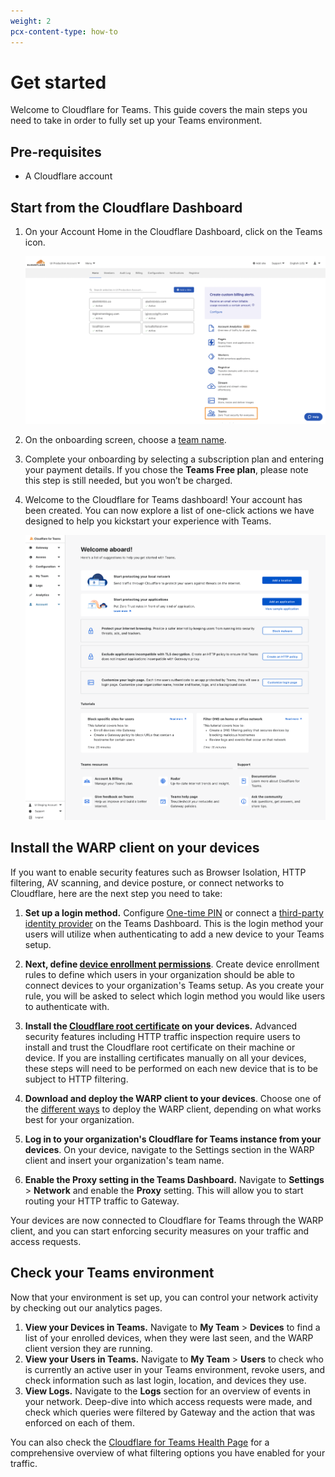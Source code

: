 ```yaml
---
weight: 2
pcx-content-type: how-to
---
```


# Get started

Welcome to Cloudflare for Teams. This guide covers the main steps you need to take in order to fully set up your Teams environment.

## Pre-requisites

- A Cloudflare account

## Start from the Cloudflare Dashboard

1. On your Account Home in the Cloudflare Dashboard, click on the Teams icon.

   ![Cloudflare Dashboard Account Home](../static/documentation/quickstart/cloudflare-dashboard.png)

2. On the onboarding screen, choose a [team name](/glossary#team-name).

3. Complete your onboarding by selecting a subscription plan and entering your payment details. If you chose the **Teams Free plan**, please note this step is still needed, but you won’t be charged.

4. Welcome to the Cloudflare for Teams dashboard! Your account has been created. You can now explore a list of one-click actions we have designed to help you kickstart your experience with Teams.

   ![Cloudflare for Teams Dashboard Home](../static/documentation/quickstart/quickstart.png)

## Install the WARP client on your devices

If you want to enable security features such as Browser Isolation, HTTP filtering, AV scanning, and device posture, or connect networks to Cloudflare, here are the next step you need to take:

1. **Set up a login method.** Configure [One-time PIN](/identity/one-time-pin) or connect a [third-party identity provider](/identity/idp-integration) on the Teams Dashboard. This is the login method your users will utilize when authenticating to add a new device to your Teams setup.

1. **Next, define [device enrollment permissions](/connections/connect-devices/warp/warp-settings#device-enrollment-permissions)**. Create device enrollment rules to define which users in your organization should be able to connect devices to your organization's Teams setup. As you create your rule, you will be asked to select which login method you would like users to authenticate with.

1. **Install the [Cloudflare root certificate](/connections/connect-devices/warp/install-cloudflare-cert) on your devices.** Advanced security features including HTTP traffic inspection require users to install and trust the Cloudflare root certificate on their machine or device. If you are installing certificates manually on all your devices, these steps will need to be performed on each new device that is to be subject to HTTP filtering.

1. **Download and deploy the WARP client to your devices**. Choose one of the [different ways](/connections/connect-devices/warp/deployment) to deploy the WARP client, depending on what works best for your organization.

1. **Log in to your organization's Cloudflare for Teams instance from your devices**. On your device, navigate to the Settings section in the WARP client and insert your organization's team name.

1. **Enable the Proxy setting in the Teams Dashboard.** Navigate to **Settings** > **Network** and enable the **Proxy** setting. This will allow you to start routing your HTTP traffic to Gateway.

Your devices are now connected to Cloudflare for Teams through the WARP client, and you can start enforcing security measures on your traffic and access requests.

## Check your Teams environment

Now that your environment is set up, you can control your network activity by checking out our analytics pages.

1. **View your Devices in Teams.** Navigate to **My Team** > **Devices** to find a list of your enrolled devices, when they were last seen, and the WARP client version they are running.
1. **View your Users in Teams.** Navigate to **My Team** > **Users** to check who is currently an active user in your Teams environment, revoke users, and check information such as last login, location, and devices they use.
1. **View Logs.** Navigate to the **Logs** section for an overview of events in your network. Deep-dive into which access requests were made, and check which queries were filtered by Gateway and the action that was enforced on each of them.

You can also check the [Cloudflare for Teams Health Page](https://help.teams.cloudflare.com/) for a comprehensive overview of what filtering options you have enabled for your traffic.
